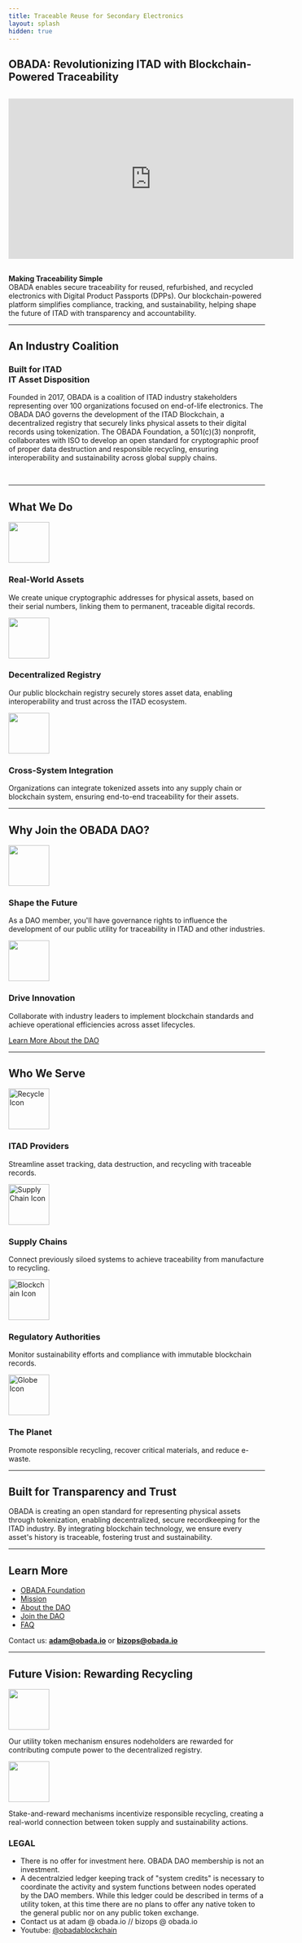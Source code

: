 ```yaml
---
title: Traceable Reuse for Secondary Electronics
layout: splash
hidden: true
---
```


## **OBADA: Revolutionizing ITAD with Blockchain-Powered Traceability**

<div style="max-width: 700px; margin: 30px auto;">
<iframe width="560" height="315" src="https://www.youtube.com/embed/a5oUqZHaDcI?si=rzmDyqO2h_vJr6R9" title="YouTube video player" frameborder="0" allow="accelerometer; autoplay; clipboard-write; encrypted-media; gyroscope; picture-in-picture; web-share" referrerpolicy="strict-origin-when-cross-origin" allowfullscreen></iframe>
</div>

**Making Traceability Simple**  
OBADA enables secure traceability for reused, refurbished, and recycled electronics with Digital Product Passports (DPPs). Our blockchain-powered platform simplifies compliance, tracking, and sustainability, helping shape the future of ITAD with transparency and accountability.

---

## An Industry Coalition

<div class="block block-text-image">
    <h3 class="block-text-image__image image-title">Built for ITAD<br><span>IT Asset Disposition</span></h3>
    <p class="block-text-image__text">Founded in 2017, OBADA is a coalition of ITAD industry stakeholders representing over 100 organizations focused on end-of-life electronics. The OBADA DAO governs the development of the ITAD Blockchain, a decentralized registry that securely links physical assets to their digital records using tokenization. The OBADA Foundation, a 501(c)(3) nonprofit, collaborates with ISO to develop an open standard for cryptographic proof of proper data destruction and responsible recycling, ensuring interoperability and sustainability across global supply chains.</p>
</div>


<p> <br> </p>

---

## **What We Do**

<div class="blocks-3">

<div class="block">
<img src="/assets/svg/devices.svg" class="block__image" alt="" width="80" height="80">
<h3>Real-World Assets</h3>
<p>We create unique cryptographic addresses for physical assets, based on their serial numbers, linking them to permanent, traceable digital records.</p>
</div>

<div class="block">
<img src="/assets/svg/golden-gate-bridge.svg" class="block__image" alt="" width="80" height="80">
<h3>Decentralized Registry</h3>
<p>Our public blockchain registry securely stores asset data, enabling interoperability and trust across the ITAD ecosystem.</p>
</div>

<div class="block">
<img src="/assets/svg/nft.svg" class="block__image" alt="" width="80" height="80">
<h3>Cross-System Integration</h3>
<p>Organizations can integrate tokenized assets into any supply chain or blockchain system, ensuring end-to-end traceability for their assets.</p>
</div>

</div>

---

## **Why Join the OBADA DAO?**

<div class="blocks-2">

<div class="block">
<img src="/assets/svg/group.svg" class="block__image" alt="" width="80" height="80">
<h3>Shape the Future</h3>
<p>As a DAO member, you'll have governance rights to influence the development of our public utility for traceability in ITAD and other industries.</p>
</div>

<div class="block">
<img src="/assets/svg/reward.svg" class="block__image" alt="" width="80" height="80">
<h3>Drive Innovation</h3>
<p>Collaborate with industry leaders to implement blockchain standards and achieve operational efficiencies across asset lifecycles.</p>
</div>

</div>

[Learn More About the DAO](https://www.obadafoundation.org/dao/join/)

---

## Who We Serve

<div class="blocks-2">

<div class="block">
    <img src="/assets/svg/recycle.svg" class="block__image" alt="Recycle Icon" width="80" height="80">
    <h3>ITAD Providers</h3>
    <p>Streamline asset tracking, data destruction, and recycling with traceable records.</p>
</div>

<div class="block">
    <img src="/assets/svg/supply-chain.svg" class="block__image" alt="Supply Chain Icon" width="80" height="80">
    <h3>Supply Chains</h3>
    <p>Connect previously siloed systems to achieve traceability from manufacture to recycling.</p>
</div>

<div class="block">
    <img src="/assets/svg/blockchain.svg" class="block__image" alt="Blockchain Icon" width="80" height="80">
    <h3>Regulatory Authorities</h3>
    <p>Monitor sustainability efforts and compliance with immutable blockchain records.</p>
</div>

<div class="block">
    <img src="/assets/svg/globe.svg" class="block__image" alt="Globe Icon" width="80" height="80">
    <h3>The Planet</h3>
    <p>Promote responsible recycling, recover critical materials, and reduce e-waste.</p>
</div>

</div>

---

## **Built for Transparency and Trust**

OBADA is creating an open standard for representing physical assets through tokenization, enabling decentralized, secure recordkeeping for the ITAD industry. By integrating blockchain technology, we ensure every asset's history is traceable, fostering trust and sustainability.

---

## **Learn More**

- [OBADA Foundation](https://www.obadafoundation.org)  
- [Mission](https://www.obadafoundation.org/mission/)  
- [About the DAO](https://www.obadafoundation.org/dao/)  
- [Join the DAO](https://www.obadafoundation.org/dao/join/)  
- [FAQ](https://www.obadafoundation.org/faq/)  

Contact us: **adam@obada.io** or **bizops@obada.io**

---

## **Future Vision: Rewarding Recycling**

<div class="blocks-2">

<div class="block">
<img src="/assets/svg/gas-tank.svg" class="block__image" alt="" width="80" height="80">
<p>Our utility token mechanism ensures nodeholders are rewarded for contributing compute power to the decentralized registry.</p>
</div>

<div class="block">
<img src="/assets/svg/reward.svg" class="block__image" alt="" width="80" height="80">
<p>Stake-and-reward mechanisms incentivize responsible recycling, creating a real-world connection between token supply and sustainability actions.</p>
</div>

</div>

### LEGAL
* There is no offer for investment here. OBADA DAO membership is not an investment.
* A decentralzied ledger keeping track of "system credits" is necessary to coordinate the activity and system functions between nodes operated by the DAO members.  While this ledger could be described in terms of a utility token, at this time there are no plans to offer any native token to the general public nor on any public token exchange. 
* Contact us at adam @ obada.io // bizops @ obada.io
* Youtube: [@obadablockchain](https://www.youtube.com/@obadablockchain)





